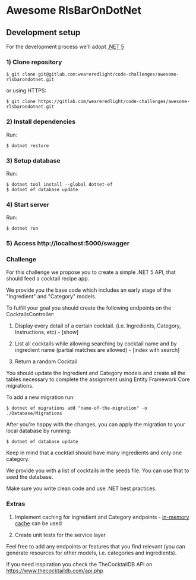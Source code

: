 # Awesome RlsBarOnDotNet

## Development setup
For the development process we'll adopt [.NET 5](https://dotnet.microsoft.com/download/dotnet/5.0)

### 1) Clone repository

    $ git clone git@gitlab.com:weareredlight/code-challenges/awesome-rlsbarondotnet.git

or using HTTPS:

    $ git clone https://gitlab.com/weareredlight/code-challenges/awesome-rlsbarondotnet.git

### 2) Install dependencies
  Run:

    $ dotnet restore

### 3) Setup database
  Run:

    $ dotnet tool install --global dotnet-ef
    $ dotnet ef database update

### 4) Start server
  Run:

    $ dotnet run

### 5) Access http://localhost:5000/swagger 

### Challenge

For this challenge we propose you to create a simple .NET 5 API, that should feed a cocktail recipe app.

We provide you the base code which includes an early stage of the "Ingredient" and "Category" models.

To fulfill your goal you should create the following endpoints on the CocktailsController:

1) Display every detail of a certain cocktail. (i.e. Ingredients, Category, Instructions, etc) - [show]

2) List all cocktails while allowing searching by cocktail name and by ingredient name (partial matches are allowed) - [index with search]

3) Return a random Cocktail

You should update the Ingredient and Category models and create all the tables necessary to complete the assignment using Entity Framework Core migrations. 

To add a new migration run:

    $ dotnet ef migrations add "name-of-the-migration" -o ./Database/Migrations

After you're happy with the changes, you can apply the migration to your local database by running:

    $ dotnet ef database update 


Keep in mind that a cocktail should have many ingredients and only one category.

We provide you with a list of cocktails in the seeds file. You can use that to seed the database.

Make sure you write clean code and use .NET best practices.


### Extras

1. Implement caching for Ingredient and Category endpoints - [in-memory cache](https://docs.microsoft.com/en-us/aspnet/core/performance/caching/memory?view=aspnetcore-5.0) can be used

2. Create unit tests for the service layer

Feel free to add any endpoints or features that you find relevant (you can generate resources for other models, i.e. categories and ingredients).

If you need inspiration you check the TheCocktailDB API on https://www.thecocktaildb.com/api.php
